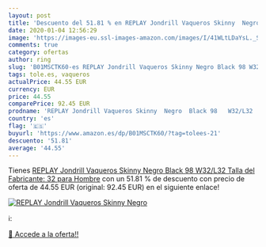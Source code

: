 ```yaml
---
layout: post
title: 'Descuento del 51.81 % en REPLAY Jondrill Vaqueros Skinny  Negro  '
date: 2020-01-04 12:56:29
image: 'https://images-eu.ssl-images-amazon.com/images/I/41WLtLDaYsL._SL200_.jpg'
comments: true
category: ofertas
author: ring
slug: 'B01MSCTK60-es REPLAY Jondrill Vaqueros Skinny Negro Black 98 W32/L32...'
tags: tole.es, vaqueros
actualPrice: 44.55 EUR
currency: EUR
price: 44.55
comparePrice: 92.45 EUR
prodname: 'REPLAY Jondrill Vaqueros Skinny  Negro  Black 98   W32/L32  Talla del Fabricante: 32  para Hombre'
country: 'es'
flag: '🇪🇸'
buyurl: 'https://www.amazon.es/dp/B01MSCTK60/?tag=tolees-21'
descuento: '51.81'
average: '44.55'
---
```


Tienes [REPLAY Jondrill Vaqueros Skinny  Negro  Black 98   W32/L32  Talla del Fabricante: 32  para Hombre](https://www.amazon.es/dp/B01MSCTK60/?tag=tolees-21) con un 51.81 % de descuento con precio de oferta de 44.55 EUR (original: 92.45 EUR) en el siguiente enlace!

[![REPLAY Jondrill Vaqueros Skinny  Negro  ](https://images-eu.ssl-images-amazon.com/images/I/41WLtLDaYsL._SL200_.jpg)](https://www.amazon.es/dp/B01MSCTK60/?tag=tolees-21)

ℹ️:


[🛒 Accede a la oferta!!](https://www.amazon.es/dp/B01MSCTK60/?tag=tolees-21)
